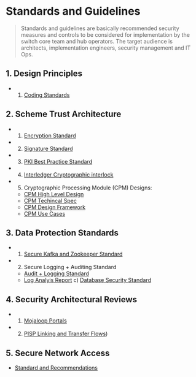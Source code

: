 # Standards and Guidelines 

> Standards and guidelines are basically recommended security measures and controls to be considered for implementation by the switch core team and hub operators. The target audience is architects, implementation engineers, security management and IT Ops.

## 1. Design Principles
- 1. [Coding Standards](../contributors-guide/standards)

## 2. Scheme Trust Architecture 
- 1. [Encryption Standard](https://docs.mojaloop.io/mojaloop-specification/documents/Encryption.html)
- 2. [Signature Standard](https://docs.mojaloop.io/mojaloop-specification/documents/Signature.html)
- 3. [PKI Best Practice Standard](https://docs.mojaloop.io/mojaloop-specification/documents/PKI%20Best%20Practices.html)
- 4. [Interledger Cryptographic interlock](https://docs.mojaloop.io/mojaloop-specification/documents/API%20Definition%20v1.0.html#4-interledger-protocol)
- 5. Cryptographic Processing Module (CPM) Designs:
    - [CPM High Level Design](https://github.com/mojaloop/documentation-artifacts/blob/master/reference/cpm_high_level_design_v1.0.pdf)
    - [CPM Techincal Spec](https://github.com/mojaloop/documentation-artifacts/blob/master/reference/cpm_design_technical_spec_v1.0.pdf)
    - [CPM Design Framework](https://github.com/mojaloop/documentation-artifacts/blob/master/reference/cpm_design_framework_v1.0.pdf)
    - [CPM Use Cases](https://github.com/mojaloop/documentation-artifacts/blob/master/reference/cpm_design_use_cases_v1.0.pdf)

## 3. Data Protection Standards
- 1. [Secure Kafka and Zookeeper Standard](https://github.com/mojaloop/documentation-artifacts/blob/master/reference/kafka_zookeeper_security_standard_v1.0.pdf)
- 2. Secure Logging + Auditing Standard
    - [Audit + Logging Standard](./audit_logging_standard.md)
    - [Log Analyis Report](./log_analysis_report.md)
c) [Database Security Standard](https://github.com/mojaloop/documentation-artifacts/blob/master/reference/database_security_standard_v1.0.pdf)
## 4. Security Architectural Reviews
- 1. [Mojaloop Portals](https://github.com/mojaloop/documentation-artifacts/blob/master/reference/portal_threat_models_v1.0.pdf)
- 2. [PISP Linking and Transfer Flows](https://github.com/mojaloop/documentation-artifacts/blob/master/reference/pisp_thread_analysis_v1.0.pdf))

## 5. Secure Network Access 

- [Standard and Recommendations](https://github.com/mojaloop/documentation-artifacts/blob/master/reference/secure_network_access_v1.0.pdf)


